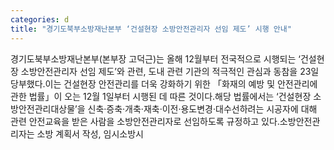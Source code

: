 ```yaml
---
categories: d
title: "경기도북부소방재난본부 ‘건설현장 소방안전관리자 선임 제도’ 시행 안내"
---
```

경기도북부소방재난본부(본부장 고덕근)는 올해 12월부터 전국적으로 시행되는 ‘건설현장 소방안전관리자 선임 제도’와 관련, 도내 관련 기관의 적극적인 관심과 동참을 23일 당부했다.이는 건설현장 안전관리를 더욱 강화하기 위한 「화재의 예방 및 안전관리에 관한 법률」이 오는 12월 1일부터 시행된 데 따른 것이다.해당 법률에서는 ‘건설현장 소방안전관리대상물’을 신축·증축·개축·재축·이전·용도변경·대수선하려는 시공자에 대해 관련 안전교육을 받은 사람을 소방안전관리자로 선임하도록 규정하고 있다.소방안전관리자는 소방 계획서 작성, 임시소방시